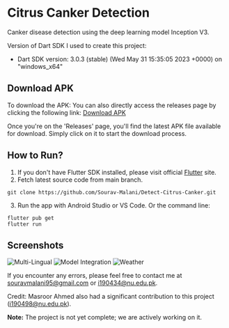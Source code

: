 # Citrus Canker Detection

Canker disease detection using the deep learning model Inception V3.

Version of Dart SDK I used to create this project:
- Dart SDK version: 3.0.3 (stable) (Wed May 31 15:35:05 2023 +0000) on "windows_x64"

## Download APK
To download the APK:
   You can also directly access the releases page by clicking the following link: [Download APK](https://github.com/Sourav-Malani/Detect-Citrus-Canker/releases)

Once you're on the 'Releases' page, you'll find the latest APK file available for download. Simply click on it to start the download process.

## How to Run?

1. If you don't have Flutter SDK installed, please visit official [Flutter](https://flutter.dev/) site.
2. Fetch latest source code from main branch.

```
git clone https://github.com/Sourav-Malani/Detect-Citrus-Canker.git
```

3. Run the app with Android Studio or VS Code. Or the command line:

```
flutter pub get
flutter run
```


## Screenshots
![Multi-Lingual](https://github.com/Sourav-Malani/Detect-Citrus-Canker/assets/74541281/e1de6fdd-456c-499d-b85c-20282b1f3d10)
![Model Integration](https://github.com/Sourav-Malani/Detect-Citrus-Canker/assets/74541281/67a50a34-aec5-46e6-a21f-316d1f275e4e)
![Weather](https://github.com/Sourav-Malani/Detect-Citrus-Canker/assets/74541281/28b912af-4d78-47b1-90db-3de61608f023)

If you encounter any errors, please feel free to contact me at souravmalani95@gmail.com or i190434@nu.edu.pk.

Credit: Masroor Ahmed also had a significant contribution to this project (i190498@nu.edu.pk).

**Note:** The project is not yet complete; we are actively working on it.
